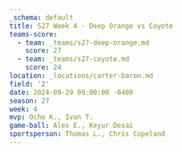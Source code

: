 ```yaml
---
_schema: default
title: S27 Week 4 - Deep Orange vs Coyote
teams-score:
  - team: _teams/s27-deep-orange.md
    score: 27
  - team: _teams/s27-coyote.md
    score: 24
location: _locations/carter-baron.md
field: '2'
date: 2024-09-29 09:00:00 -0400
season: 27
week: 4
mvp: Ocho K., Ivan T.
game-ball: Alex E., Keyur Desai
sportsperson: Thomas L., Chris Copeland
---
```

